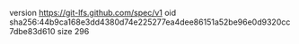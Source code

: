 version https://git-lfs.github.com/spec/v1
oid sha256:44b9ca168e3dd4380d74e225277ea4dee86151a52be96e0d9320cc7dbe83d610
size 296
